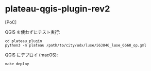 # plateau-qgis-plugin-rev2

[PoC]

QGIS を使わずにテスト実行:

```console
cd plateau_plugin
python3 -m plateau /path/to/city/udx/luse/563846_luse_6668_op.gml
```

QGIS にデプロイ (macOS):

```console
make deploy
```
